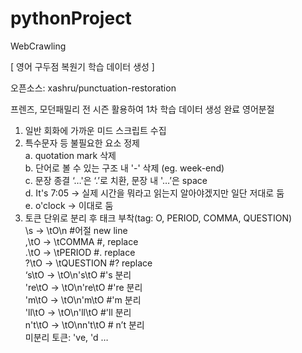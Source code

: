 # pythonProject
WebCrawling

[ 영어 구두점 복원기 학습 데이터 생성 ]

오픈소스: xashru/punctuation-restoration 

프렌즈, 모던패밀리 전 시즌 활용하여 1차 학습 데이터 생성 완료 영어분절  

1. 일반 회화에 가까운 미드 스크립트 수집  
2. 특수문자 등 불필요한 요소 정제  
  a. quotation mark 삭제  
  b. 단어로 볼 수 있는 구조 내 '-' 삭제 (eg. week-end)  
  c. 문장 종결 ‘…'은 ‘.’로 치환, 문장 내 '…’은 space  
  d. It's 7:05 → 실제 시간을 뭐라고 읽는지 알아야겠지만 일단 저대로 둠  
  e. o'clock → 이대로 둠  
3. 토큰 단위로 분리 후 태크 부착(tag: O, PERIOD, COMMA, QUESTION)  
  \s -> \tO\n #어절 new line  
  \,\tO -> \tCOMMA #, replace  
  \.\tO -> \tPERIOD #. replace  
  \?\tO -> \tQUESTION #? replace  
  ‘s\tO -> \tO\n's\tO #'s 분리  
  're\tO -> \tO\n're\tO #'re 분리  
  'm\tO -> \tO\n'm\tO #'m 분리  
  'll\tO -> \tO\n'll\tO #'ll 분리  
  n't\tO -> \tO\nn't\tO # n’t 분리  
  미분리 토큰: 've, 'd …  
